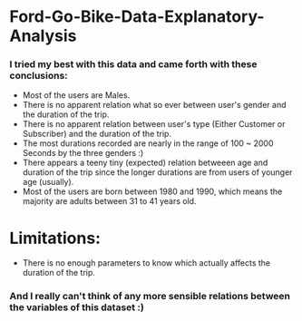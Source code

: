 # Ford-Go-Bike-Data-Explanatory-Analysis
### I tried my best with this data and came forth with these conclusions:
- Most of the users are Males.
- There is no apparent relation what so ever between user's gender and the duration of the trip.
- There is no apparent relation between user's type (Either Customer or Subscriber) and the duration of the trip.
- The most durations recorded are nearly in the range of 100 ~ 2000 Seconds by the three genders :)
- There appears a teeny tiny (expected) relation  betweeen age and duration of the trip since the longer durations are from users of younger age (usually).
- Most of the users are born between 1980 and 1990, which means the majority are adults between 31 to 41 years old.
# Limitations:
- There is no enough parameters to know which actually affects the duration of the trip.


### And I really can't think of any more sensible relations between the variables of this dataset :)
